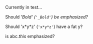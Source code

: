 Currently in test...

Should '_Bold' (`'_Bold'`) be emphasized?_

Should 'x\*y\*z' (`'x*y*z'`) have a fat y?

is abc._this_ emphasized?